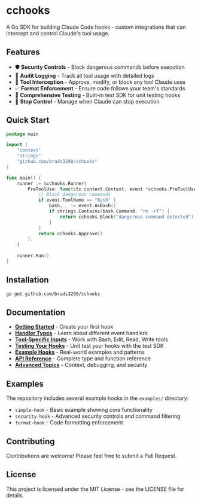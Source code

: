 # cchooks

A Go SDK for building Claude Code hooks - custom integrations that can intercept and control Claude's tool usage.

## Features

- 🛡️ **Security Controls** - Block dangerous commands before execution
- 📝 **Audit Logging** - Track all tool usage with detailed logs  
- 🔧 **Tool Interception** - Approve, modify, or block any tool Claude uses
- ✅ **Format Enforcement** - Ensure code follows your team's standards
- 🧪 **Comprehensive Testing** - Built-in test SDK for unit testing hooks
- 🔄 **Stop Control** - Manage when Claude can stop execution

## Quick Start

```go
package main

import (
    "context"
    "strings"
    "github.com/brads3290/cchooks"
)

func main() {
    runner := &cchooks.Runner{
        PreToolUse: func(ctx context.Context, event *cchooks.PreToolUseEvent) cchooks.PreToolUseResponseInterface {
            // Block dangerous commands
            if event.ToolName == "Bash" {
                bash, _ := event.AsBash()
                if strings.Contains(bash.Command, "rm -rf") {
                    return cchooks.Block("dangerous command detected")
                }
            }
            return cchooks.Approve()
        },
    }
    
    runner.Run()
}
```

## Installation

```bash
go get github.com/brads3290/cchooks
```

## Documentation

- **[Getting Started](docs/getting-started.md)** - Create your first hook
- **[Handler Types](docs/handlers.md)** - Learn about different event handlers
- **[Tool-Specific Inputs](docs/tools.md)** - Work with Bash, Edit, Read, Write tools
- **[Testing Your Hooks](docs/testing.md)** - Unit test your hooks with the test SDK
- **[Example Hooks](docs/examples.md)** - Real-world examples and patterns
- **[API Reference](docs/api-reference.md)** - Complete type and function reference
- **[Advanced Topics](docs/advanced.md)** - Context, debugging, and security

## Examples

The repository includes several example hooks in the `examples/` directory:

- `simple-hook` - Basic example showing core functionality
- `security-hook` - Advanced security controls and command filtering
- `format-hook` - Code formatting enforcement

## Contributing

Contributions are welcome! Please feel free to submit a Pull Request.

## License

This project is licensed under the MIT License - see the LICENSE file for details.